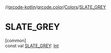 //[qrcode-kotlin](../../../index.md)/[qrcode.color](../index.md)/[Colors](index.md)/[SLATE_GREY](-s-l-a-t-e_-g-r-e-y.md)

# SLATE_GREY

[common]\
const val [SLATE_GREY](-s-l-a-t-e_-g-r-e-y.md): [Int](https://kotlinlang.org/api/latest/jvm/stdlib/kotlin/-int/index.html)
